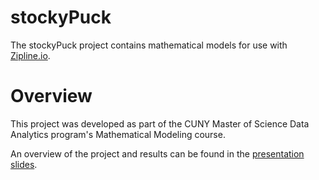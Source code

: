 # stockyPuck
The stockyPuck project contains mathematical models for use with [Zipline.io](https://github.com/quantopian).

# Overview

This project was developed as part of the CUNY Master of Science Data Analytics program's Mathematical Modeling course.

An overview of the project and results can be found in the
[presentation slides](https://htmlpreview.github.io/?https://github.com/dwdii/stockyPuck/blob/master/Rmd/Presentation.html#1).